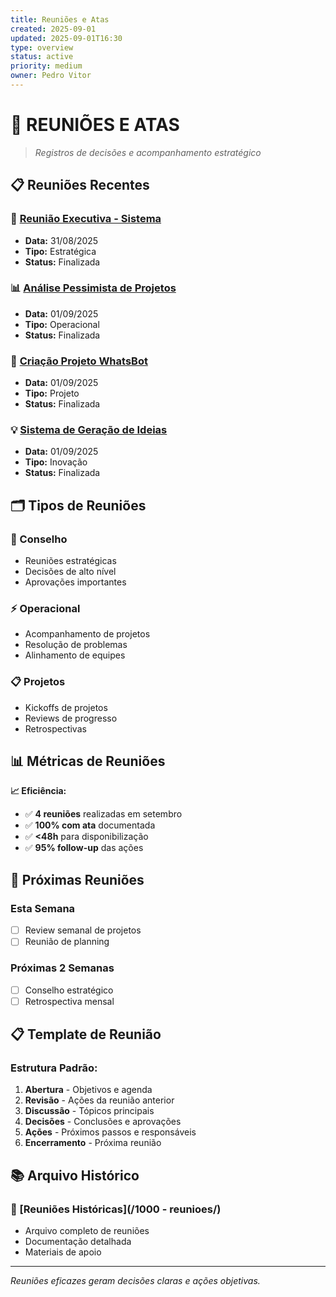 ```yaml
---
title: Reuniões e Atas
created: 2025-09-01
updated: 2025-09-01T16:30
type: overview
status: active
priority: medium
owner: Pedro Vitor
---
```


# 📅 **REUNIÕES E ATAS**

> *Registros de decisões e acompanhamento estratégico*

## 📋 **Reuniões Recentes**

### **🎯 [Reunião Executiva - Sistema](./2025-08-31-Reuniao-Executiva-Sistema/)**
- **Data:** 31/08/2025
- **Tipo:** Estratégica
- **Status:** Finalizada

### **📊 [Análise Pessimista de Projetos](./2025-09-01-Reuniao-Analise-Pessimista-Projetos/)**
- **Data:** 01/09/2025
- **Tipo:** Operacional
- **Status:** Finalizada

### **🤖 [Criação Projeto WhatsBot](./2025-09-01-Reuniao-Criacao-Projeto-WhatsBot/)**
- **Data:** 01/09/2025
- **Tipo:** Projeto
- **Status:** Finalizada

### **💡 [Sistema de Geração de Ideias](./2025-09-01-Reuniao-Criacao-Sistema-Geracao-Ideias/)**
- **Data:** 01/09/2025
- **Tipo:** Inovação
- **Status:** Finalizada

## 🗂️ **Tipos de Reuniões**

### **👔 Conselho**
- Reuniões estratégicas
- Decisões de alto nível
- Aprovações importantes

### **⚡ Operacional**
- Acompanhamento de projetos
- Resolução de problemas
- Alinhamento de equipes

### **📋 Projetos**
- Kickoffs de projetos
- Reviews de progresso
- Retrospectivas

## 📊 **Métricas de Reuniões**

**📈 Eficiência:**
- ✅ **4 reuniões** realizadas em setembro
- ✅ **100% com ata** documentada
- ✅ **<48h** para disponibilização
- ✅ **95% follow-up** das ações

## 🎯 **Próximas Reuniões**

### **Esta Semana**
- [ ] Review semanal de projetos
- [ ] Reunião de planning

### **Próximas 2 Semanas**
- [ ] Conselho estratégico
- [ ] Retrospectiva mensal

## 📋 **Template de Reunião**

### **Estrutura Padrão:**
1. **Abertura** - Objetivos e agenda
2. **Revisão** - Ações da reunião anterior
3. **Discussão** - Tópicos principais
4. **Decisões** - Conclusões e aprovações
5. **Ações** - Próximos passos e responsáveis
6. **Encerramento** - Próxima reunião

## 📚 **Arquivo Histórico**

### **📁 [Reuniões Históricas](/1000 - reunioes/)**
- Arquivo completo de reuniões
- Documentação detalhada
- Materiais de apoio

---

*Reuniões eficazes geram decisões claras e ações objetivas.*
